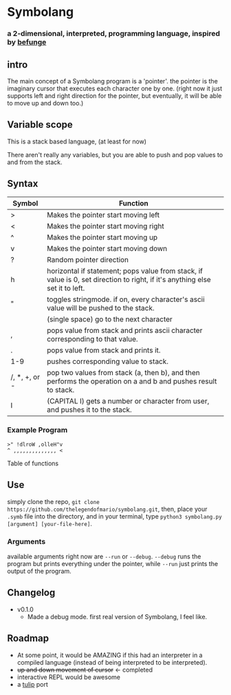# Symbolang
### a 2-dimensional, interpreted, programming language, inspired by [befunge](https://esolangs.org/wiki/Befunge)
## intro

The main concept of a Symbolang program is a 'pointer'. the pointer is the
imaginary cursor that executes each character one by one. (right now it
just supports left and right direction for the pointer, but eventually,
it will be able to move up and down too.)

## Variable scope

This is a stack based language, (at least for now)

There aren't really any variables, but you are able to push and pop values to and from the stack.

## Syntax
| Symbol | Function |
|----------------|------------------------------------------|
| >              | Makes the pointer start moving left |
| <              | Makes the pointer start moving right |
| ^              | Makes the pointer start moving up |
| v              | Makes the pointer start moving down |
| ?              | Random pointer direction |
| h              | horizontal if statement; pops value from stack, if value is 0, set direction to right, if it's anything else set it to left. |
| "              | toggles stringmode. if on, every character's ascii value will be pushed to the stack. |
|                | (single space) go to the next character |
| ,              | pops value from stack and prints ascii character corresponding to that value.     |
| .              | pops value from stack and prints it. |
| 1-9            | pushes corresponding value to stack. |
| /, *, +, or -  | pop two values from stack (a, then b), and then performs the operation on a and b and pushes result to stack.|
| I              | (CAPITAL I) gets a number or character from user, and pushes it to the stack.                                |

### Example Program
```
>" !dlroW ,olleH"v
^ ,,,,,,,,,,,,,, <
```

Table of functions

## Use
simply clone the repo, `git clone https://github.com/thelegendofmario/symbolang.git`,
then, place your `.symb` file into the directory, and in your terminal, type
`python3 symbolang.py [argument] [your-file-here]`.

### Arguments
available arguments right now are `--run` or `--debug`.
`--debug` runs the program but prints everything under the pointer,
while `--run` just prints the output of the program.

## Changelog
* v0.1.0
    * Made a debug mode. first real version of Symbolang, I feel like.

## Roadmap
* At some point, it would be AMAZING if this had an interpreter in a compiled
language (instead of being interpreted to be interpreted).
* ~~up and down movement of cursor~~ <- completed
* interactive REPL would be awesome
* a [tulip](https://tulip.computer) port
